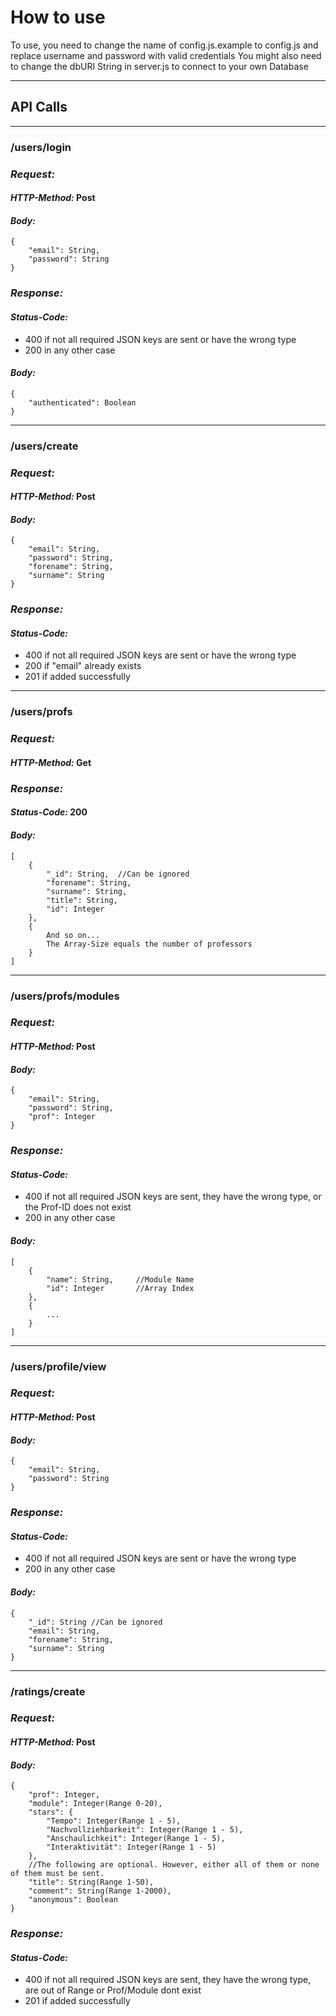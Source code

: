 # How to use

To use, you need to change the name of config.js.example to config.js and replace username and password with valid credentials
You might also need to change the dbURI String in server.js to connect to your own Database

---

## API Calls

---

### **/users/login**
 
### ***Request:***

#### *HTTP-Method:* Post

#### *Body:* 

    {
        "email": String,
        "password": String
    }

### ***Response:***

#### *Status-Code:* 
- 400 if not all required JSON keys are sent or have the wrong type
- 200 in any other case

#### *Body:*
    {
        "authenticated": Boolean
    }

---

### **/users/create**

### ***Request:***

#### *HTTP-Method:* Post

#### *Body:* 

    {
        "email": String,
        "password": String,
        "forename": String,
        "surname": String
    }

### ***Response:***

#### *Status-Code:* 

- 400 if not all required JSON keys are sent or have the wrong type
- 200 if "email" already exists
- 201 if added successfully

---

### **/users/profs**
 
### ***Request:***

#### *HTTP-Method:* Get

### ***Response:***

#### *Status-Code:* 200

#### *Body:*
    [
        {
            "_id": String,  //Can be ignored
            "forename": String,
            "surname": String,
            "title": String,
            "id": Integer
        },
        {
            And so on...
            The Array-Size equals the number of professors
        }
    ]

---

### **/users/profs/modules**
 
### ***Request:***

#### *HTTP-Method:* Post

#### *Body:*

    {
        "email": String,
        "password": String,
        "prof": Integer
    }

### ***Response:***

#### *Status-Code:*
- 400 if not all required JSON keys are sent, they have the wrong type, or the Prof-ID does not exist
- 200 in any other case

#### *Body:*
    [
        {
            "name": String,     //Module Name
            "id": Integer       //Array Index
        },
        {
            ...
        }
    ]

---

### **/users/profile/view**
 
### ***Request:***

#### *HTTP-Method:* Post

#### *Body:* 

    {
        "email": String,
        "password": String
    }

### ***Response:***

#### *Status-Code:* 
- 400 if not all required JSON keys are sent or have the wrong type
- 200 in any other case

#### *Body:*
    {
        "_id": String //Can be ignored
        "email": String,
        "forename": String,
        "surname": String
    }

---

### **/ratings/create**

### ***Request:***

#### *HTTP-Method:* Post

#### *Body:* 

    {
        "prof": Integer,
        "module": Integer(Range 0-20),
        "stars": {
            "Tempo": Integer(Range 1 - 5),
            "Nachvollziehbarkeit": Integer(Range 1 - 5),
            "Anschaulichkeit": Integer(Range 1 - 5),
            "Interaktivität": Integer(Range 1 - 5)
        },
        //The following are optional. However, either all of them or none of them must be sent.
        "title": String(Range 1-50),
        "comment": String(Range 1-2000),
        "anonymous": Boolean
    }

### ***Response:***

#### *Status-Code:* 
- 400 if not all required JSON keys are sent, they have the wrong type, are out of Range or Prof/Module dont exist
- 201 if added successfully
